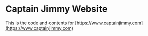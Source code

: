 # Captain Jimmy Website

This is the code and contents for [https://www.captainjimmy.com](https://www.captainjimmy.com)
